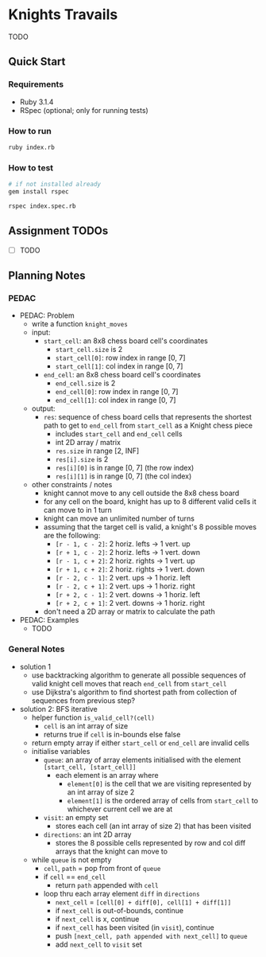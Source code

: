 # Knights Travails

TODO

## Quick Start

### Requirements

- Ruby 3.1.4
- RSpec (optional; only for running tests)

### How to run

```bash
ruby index.rb
```

### How to test

```bash
# if not installed already
gem install rspec

rspec index.spec.rb
```

## Assignment TODOs

- [ ] TODO

## Planning Notes

### PEDAC

- PEDAC: Problem
    - write a function `knight_moves`
    - input:
        - `start_cell`: an 8x8 chess board cell's coordinates
            - `start_cell.size` is 2
            - `start_cell[0]`: row index in range \[0, 7]
            - `start_cell[1]`: col index in range \[0, 7]
        - `end_cell`: an 8x8 chess board cell's coordinates
            - `end_cell.size` is 2
            - `end_cell[0]`: row index in range \[0, 7]
            - `end_cell[1]`: col index in range \[0, 7]
    - output:
        - `res`: sequence of chess board cells that represents the shortest path to get to `end_cell` from `start_cell` as a Knight chess piece
            - includes `start_cell` and `end_cell` cells
            - int 2D array / matrix
            - `res.size` in range \[2, INF]
            - `res[i].size` is 2
            - `res[i][0]` is in range \[0, 7] (the row index)
            - `res[i][1]` is in range \[0, 7] (the col index)
    - other constraints / notes
        - knight cannot move to any cell outside the 8x8 chess board
        - for any cell on the board, knight has up to 8 different valid cells it can move to in 1 turn
        - knight can move an unlimited number of turns
        - assuming that the target cell is valid, a knight's 8 possible moves are the following:
            - `[r - 1, c - 2]`: 2 horiz. lefts -> 1 vert. up
            - `[r + 1, c - 2]`: 2 horiz. lefts -> 1 vert. down
            - `[r - 1, c + 2]`: 2 horiz. rights -> 1 vert. up
            - `[r + 1, c + 2]`: 2 horiz. rights -> 1 vert. down
            - `[r - 2, c - 1]`: 2 vert. ups -> 1 horiz. left
            - `[r - 2, c + 1]`: 2 vert. ups -> 1 horiz. right
            - `[r + 2, c - 1]`: 2 vert. downs -> 1 horiz. left
            - `[r + 2, c + 1]`: 2 vert. downs -> 1 horiz. right
        - don't need a 2D array or matrix to calculate the path
- PEDAC: Examples
    - TODO

### General Notes

- solution 1
    - use backtracking algorithm to generate all possible sequences of valid knight cell moves that reach `end_cell` from `start_cell`
    - use Dijkstra's algorithm to find shortest path from collection of sequences from previous step?
- solution 2: BFS iterative
    - helper function `is_valid_cell?(cell)`
        - `cell` is an int array of size
        - returns true if `cell` is in-bounds else false
    - return empty array if either `start_cell` or `end_cell` are invalid cells
    - initialise variables
        - `queue`: an array of array elements initialised with the element `[start_cell, [start_cell]]`
            - each element is an array where
                - `element[0]` is the cell that we are visiting represented by an int array of size 2
                - `element[1]` is the ordered array of cells from `start_cell` to whichever current cell we are at
        - `visit`: an empty set
            - stores each cell (an int array of size 2) that has been visited
        - `directions`: an int 2D array
            - stores the 8 possible cells represented by row and col diff arrays that the knight can move to
    - while `queue` is not empty
        - `cell`, `path` = pop from front of `queue`
        - if `cell` == `end_cell`
            - return `path` appended with `cell`
        - loop thru each array element `diff` in `directions`
            - `next_cell` = `[cell[0] + diff[0], cell[1] + diff[1]]`
            - if `next_cell` is out-of-bounds, continue
            - if `next_cell` is x, continue
            - if `next_cell` has been visited (in `visit`), continue
            - push `[next_cell, path appended with next_cell]` to `queue`
            - add `next_cell` to `visit` set

